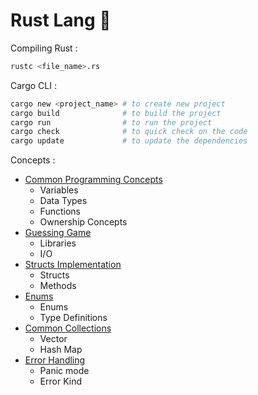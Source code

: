 # Rust Lang 🦀

Compiling Rust :

```sh
rustc <file_name>.rs
```

Cargo CLI :

```sh
cargo new <project_name> # to create new project
cargo build              # to build the project
cargo run                # to run the project
cargo check              # to quick check on the code
cargo update             # to update the dependencies
```

Concepts :

- [Common Programming Concepts](./CommonProgrammingLanguage/)
  - Variables
  - Data Types
  - Functions
  - Ownership Concepts
- [Guessing Game](./guessing_game/)
  - Libraries
  - I/O
- [Structs Implementation](./structs_implementation/)
  - Structs
  - Methods
- [Enums](./enums/)
  - Enums
  - Type Definitions
- [Common Collections](./common_collections/)
  - Vector
  - Hash Map
- [Error Handling](./error_handling/)
  - Panic mode
  - Error Kind
